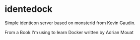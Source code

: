identedock
==========

Simple identicon server based on monsterid from Kevin Gaudin.

From a Book I'm using to learn Docker written by Adrian Mouat

